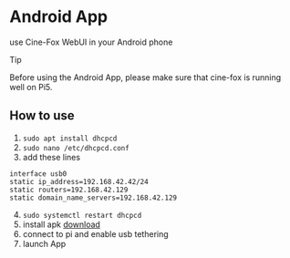 # Android App
use Cine-Fox WebUI in your Android phone

> [!TIP]
> Before using the Android App, please make sure that cine-fox is running well on Pi5.

## How to use
1. `sudo apt install dhcpcd`
2. `sudo nano /etc/dhcpcd.conf`
3. add these lines
```
interface usb0
static ip_address=192.168.42.42/24
static routers=192.168.42.129
static domain_name_servers=192.168.42.129
```
4. `sudo systemctl restart dhcpcd`
5. install apk [download](https://github.com/Cine-Fox/cine-fox.github.io/raw/main/docs/public/app-debug.apk)
6. connect to pi and enable usb tethering
7. launch App
